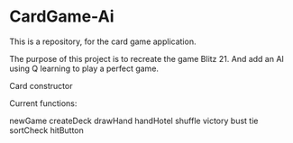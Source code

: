 # CardGame-Ai

This is a repository, for the card game application. 

The purpose of this project is to recreate the game Blitz 21. 
And add an AI using Q learning to play a perfect game. 

Card constructor

Current functions: 

newGame
createDeck
drawHand
handHotel
shuffle
victory
bust 
tie 
sortCheck
hitButton



